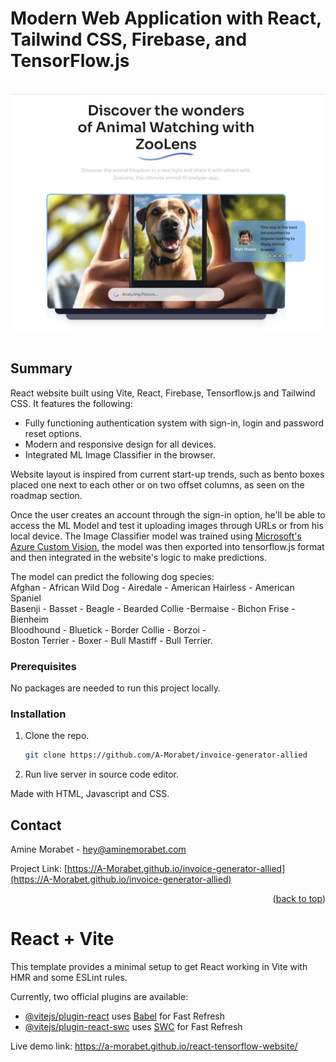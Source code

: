 # Modern Web Application with React, Tailwind CSS, Firebase, and TensorFlow.js

</br>
<div align="center">
<img src="https://github.com/A-Morabet/react-tensorflow-website/blob/main/01-screenshot.png" width="600"/>
</div>
</br>

## Summary

React website built using Vite, React, Firebase, Tensorflow.js and Tailwind CSS.
It features the following:

* Fully functioning authentication system with sign-in, login and password reset options.
* Modern and responsive design for all devices.
* Integrated ML Image Classifier in the browser.

Website layout is inspired from current start-up trends, such as bento boxes placed one
next to each other or on two offset columns, as seen on the roadmap section.

Once the user creates an account through the sign-in option, he'll be able to access the ML 
Model and test it uploading images through URLs or from his local device.
The Image Classifier model was trained using [Microsoft's Azure Custom Vision](https://azure.microsoft.com/en-au/products/ai-services/ai-custom-vision),
the model was then exported into tensorflow.js format and then integrated in the website's logic 
to make predictions.

The model can predict the following dog species: </br>
Afghan - African Wild Dog - Airedale - American Hairless - American Spaniel </br>
Basenji - Basset - Beagle - Bearded Collie -Bermaise - Bichon Frise - Bienheim </br>
Bloodhound - Bluetick - Border Collie - Borzoi - </br>
Boston Terrier - Boxer - Bull Mastiff - Bull Terrier.

### Prerequisites

No packages are needed to run this project locally.

### Installation

1. Clone the repo.
   ```sh
   git clone https://github.com/A-Morabet/invoice-generator-allied
   ```
2. Run live server in source code editor.

Made with HTML, Javascript and CSS.

## Contact

Amine Morabet - hey@aminemorabet.com

Project Link: [https://A-Morabet.github.io/invoice-generator-allied](https://A-Morabet.github.io/invoice-generator-allied)

<p align="right">(<a href="#readme-top">back to top</a>)</p>




# React + Vite

This template provides a minimal setup to get React working in Vite with HMR and some ESLint rules.

Currently, two official plugins are available:

- [@vitejs/plugin-react](https://github.com/vitejs/vite-plugin-react/blob/main/packages/plugin-react/README.md) uses [Babel](https://babeljs.io/) for Fast Refresh
- [@vitejs/plugin-react-swc](https://github.com/vitejs/vite-plugin-react-swc) uses [SWC](https://swc.rs/) for Fast Refresh

Live demo link: https://a-morabet.github.io/react-tensorflow-website/
